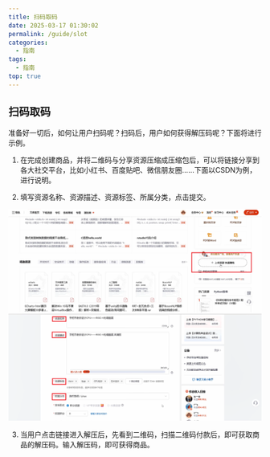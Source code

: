 ```yaml
---
title: 扫码取码
date: 2025-03-17 01:30:02
permalink: /guide/slot
categories:
  - 指南
tags:
  - 指南
top: true
---
```


## 扫码取码

准备好一切后，如何让用户扫码呢？扫码后，用户如何获得解压码呢？下面将进行示例。

1. 在完成创建商品，并将二维码与分享资源压缩成压缩包后，可以将链接分享到各大社交平台，比如小红书、百度贴吧、微信朋友圈......下面以CSDN为例，进行说明。

2. 填写资源名称、资源描述、资源标签、所属分类，点击提交。

![](assert/tapd_32823805_1753149197_490%201.png)![](assert/tapd_32823805_1753149353_759.png)

3. 当用户点击链接进入解压后，先看到二维码，扫描二维码付款后，即可获取商品的解压码。输入解压码，即可获得商品。
